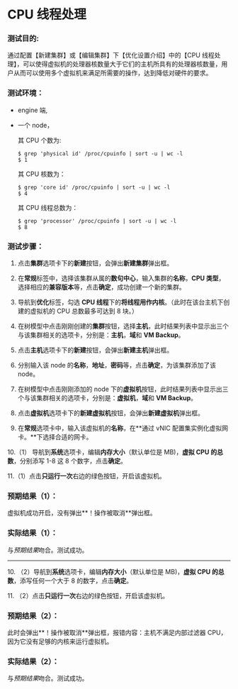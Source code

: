 # CPU 线程处理

### 测试目的:
通过配置【新建集群】或【编辑集群】下【优化设置介绍】中的【CPU 线程处理】，可以使得虚拟机的处理器核数量大于它们的主机所具有的处理器核数量，用户从而可以使用多个虚拟机来满足所需要的操作，达到降低对硬件的要求。

### 测试环境：
* engine 端,
* 一个 node，
  
  其 CPU 个数为:        
  ```
  $ grep 'physical id' /proc/cpuinfo | sort -u | wc -l 
  $ 1
  ```
  其 CPU 核数为：
  ```
  $ grep 'core id' /proc/cpuinfo | sort -u | wc -l
  $ 4
  ```
  其 CPU 线程总数为：
  ```
  $ grep 'processor' /proc/cpuinfo | sort -u | wc -l
  $ 8
  ```  
          
### 测试步骤：
1. 点击**集群**选项卡下的**新建**按钮，会弹出**新建集群**弹出框。

2. 在**常规**标签中，选择该集群从属的**数句中心**，输入集群的**名称**，**CPU 类型**，选择相应的**兼容版本**等，点击**确定**，成功创建一个新的集群。

3. 导航到**优化**标签，勾选 **CPU 线程**下的**将线程用作内核**。（此时在该台主机下创建的虚拟机的 CPU 总数最多可达到 8 块。）

4. 在树模型中点击刚刚创建的**集群**按钮，选择**主机**，此时结果列表中显示出三个与该集群相关的选项卡，分别是：**主机**，**域**和 **VM Backup**。  

5. 点击**主机**选项卡下的**新建**按钮，会弹出**新建主机**弹出框。

6. 分别输入该 node 的**名称**，**地址**，**密码**等，点击**确定**，为该集群添加了该 node。

7. 在树模型中点击刚刚添加的 node 下的**虚拟机**按钮，此时结果列表中显示出三个与该集群相关的选项卡，分别是：**虚拟机**，**域**和 **VM Backup**。

8. 点击**虚拟机**选项卡下的**新建虚拟机**按钮，会弹出**新建虚拟机**弹出框。

9. 在**常规**选项卡中，输入该虚拟机的**名称**，在**通过 vNIC 配置集实例化虚拟网卡。**下选择合适的网卡。

10.（1） 导航到**系统**选项卡，编辑**内存大小**（默认单位是 MB)，**虚拟 CPU 的总数**，分别添写 1-8 这 8 个数字，点击**确定**。

11.（1）点击**只运行一次**右边的绿色按钮，开启该虚拟机。

### 预期结果（1）：
虚拟机成功开启，没有弹出**！操作被取消**弹出框。

### 实际结果（1）：
与*预期结果*吻合。测试成功。

---------------------------

10.&nbsp;（2）导航到**系统**选项卡，编辑**内存大小**（默认单位是 MB)，**虚拟 CPU 的总数**，添写任何一个大于 8 的数字，点击**确定**。

11.&nbsp;（2）点击**只运行一次**右边的绿色按钮，开启该虚拟机。

### 预期结果（2）：
此时会弹出**！操作被取消**弹出框，报错内容：主机不满足内部过滤器 CPU，因为它没有足够的内核来运行虚拟机。

### 实际结果（2）：
与*预期结果*吻合。测试成功。
